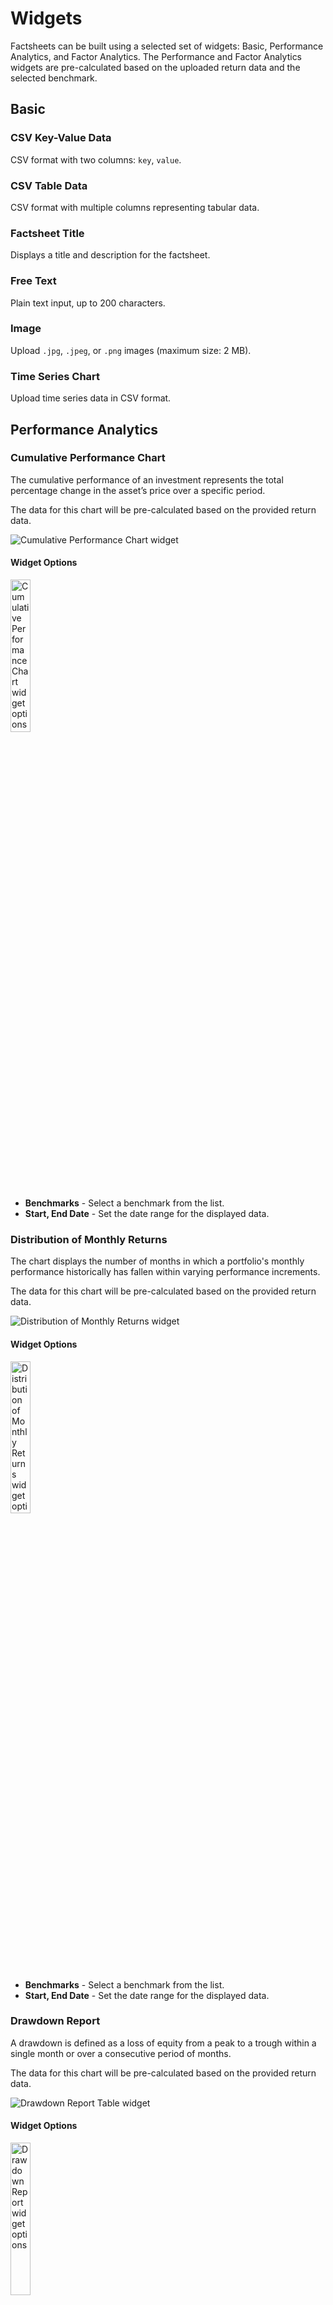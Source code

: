 # Widgets

Factsheets can be built using a selected set of widgets: Basic, Performance Analytics, and Factor Analytics. The Performance and Factor Analytics widgets are pre-calculated based on the uploaded return data and the selected benchmark.

## Basic

### CSV Key-Value Data

CSV format with two columns: `key`, `value`.

### CSV Table Data

CSV format with multiple columns representing tabular data.

### Factsheet Title

Displays a title and description for the factsheet.

### Free Text

Plain text input, up to 200 characters.

### Image

Upload `.jpg`, `.jpeg`, or `.png` images (maximum size: 2 MB).

### Time Series Chart

Upload time series data in CSV format.

## Performance Analytics

### Cumulative Performance Chart

The cumulative performance of an investment represents the total percentage change in the asset’s price over a specific period.

The data for this chart will be pre-calculated based on the provided return data.

![Cumulative Performance Chart widget](../images/widgets/SCR-20250506-cwyt.png)

#### Widget Options

<img src="../images/widgets/SCR-20250506-cyaz.png" alt="Cumulative Performance Chart widget options" width="25%"/>

- **Benchmarks** - Select a benchmark from the list.
- **Start, End Date** - Set the date range for the displayed data.

### Distribution of Monthly Returns

The chart displays the number of months in which a portfolio's monthly performance historically has fallen within varying performance increments.

The data for this chart will be pre-calculated based on the provided return data.

![Distribution of Monthly Returns widget](../images/widgets/SCR-20250506-lgdf.png)

#### Widget Options

<img src="../images/widgets/SCR-20250506-lhax.png" alt="Distribution of Monthly Returns widget options" width="25%"/>

- **Benchmarks** - Select a benchmark from the list.
- **Start, End Date** - Set the date range for the displayed data.

### Drawdown Report

A drawdown is defined as a loss of equity from a peak to a trough within a single month or over a consecutive period of months.

The data for this chart will be pre-calculated based on the provided return data.

![Drawdown Report Table widget](../images/widgets/SCR-20250506-lmlr.png)

#### Widget Options

<img src="../images/widgets/SCR-20250506-lmuw.png" alt="Drawdown Report widget options" width="25%"/>

- **Top N Drawdowns** - Number of drawdown periods to display.
- **Start, End Date** - Set the date range for the displayed data.

### Expected Shortfall

Represents the expected shortfall risk associated with the returns data.

The data for this chart will be pre-calculated based on the provided return data.

![Expected Shortfall widget](../images/widgets/SCR-20250506-lqnz.png)

#### Widget Options

<img src="../images/widgets/SCR-20250506-lskv.png" alt="Expected Shortfall options" width="25%"/>

- **Confidence Level** - The probability that losses will not exceed the expected shortfall threshold. For example, a 95% confidence level means there is a 5% chance that losses will exceed the calculated expected shortfall.
- **Start, End Date** - Defines the time range over which the expected shortfall is calculated, based on the provided return data.

### Historical Performance Table

Analyzing historical performance data cah help you identify trends, by comparing historical data, you can spot upward and downward performance trends.

The data for this chart will be pre-calculated based on the provided return data.

![Historical Performance Table widget](../images/widgets/SCR-20250506-ufnn.png)

#### Widget Options

<img src="../images/widgets/SCR-20250506-uglz.png" alt="Historical Performance Table options" width="25%"/>

- **Start, End Date** - Sets the period for displaying historical performance metrics based on available return data.

### Performance and Risk Metrics

Performance and risk metrics are widely used to evaluate the performance of a portfolio, and forms a major component of portfolio management.

The data for this chart will be pre-calculated based on the provided return data.

![Performance and Risk Metrics widget](../images/widgets/SCR-20250506-uhys.png)

#### Widget Options

<img src="../images/widgets/SCR-20250506-ujba.png" alt="Performance and Risk Metrics options" width="25%"/>

-**Benchmarks** - Compare performance metrics against selected benchmarks. Multiple selections allowed.
-**Prinmary Benchmark** - The main benchmark used for comparison.
- **Start, End Date** - Sets the time period for displaying historical performance metrics based on the available return data.

### Return Report

The return report represents best, worst, average, median and last returns of different rolling period.

The data for this chart will be pre-calculated based on the provided return data.

![Performance and Risk Metrics widget](../images/widgets/SCR-20250506-urbb.png)

#### Widget Options

<img src="../images/widgets/SCR-20250507-bals.png" alt="Return Report options" width="25%"/>

- **Start, End Date** - Defines the time window used to calculate and display rolling period return statistics.

### Return Statistics

Return statistics show statistical measures for the return data provided.

- **CAGR** - Compound Annual Growth Rate; the annualized rate of return assuming profits are reinvested over the period.
- **3 Month ROR** - Return on investment over the last 3 months, showing short-term performance.
- **6 Month ROR** - Return over the past 6 months, capturing medium-term performance trends.
- **1 Year ROR** - Return over the last 12 months, indicating recent yearly performance.
- **3 Year ROR** - Cumulative return over the past 3 years, useful for evaluating longer-term results.
- **Year to Date ROR** - Return from the beginning of the calendar year up to the current date.
- **Total Return** -  The overall return over the entire period, including both capital gains and income.
- **Winning Month** - The percentage of months with positive returns during the evaluated period.
- **Avg Winning Month** - The average return in months where the performance was positive.
- **Avg Losing Month** - The average return in months where the performance was negative.

The data for this widget will be pre-calculated based on the provided return data.

![Performance and Risk Metrics widget](../images/widgets/SCR-20250507-bdwu.png)

#### Widget Options

<img src="../images/widgets/SCR-20250507-bfrp.png" alt="Return Statistics options" width="25%"/>

- **Start, End Date** - Defines the time window used to calculate and display rolling period return statistics.

### Risk Statistics

Display risk statistics properties.

- **Volatility** - Measures the standard deviation of returns, indicating the overall risk or variability in investment performance.
- **Downside Volatility** - Measure of downside risk that focuses on returns that fall below the risk-free benchmark. The risk-free benchmark will depend on the geography where the strategy/product is denominated and the market traded. For US and Global strategies/products, we will be using the 13 week Treasury Bill rate.

!!! note
    $$
    \text{Annual. Downside Volatility} =
    \sqrt{
    \frac{
    \sum_{t=1}^{n} \left[ \min(R_{st} - R_{ft}, 0) \right]^2
    }{n}
    \times \text{Trading Days per Year}
    }
    $$

    **Where:**

    - n: Total number of return observations  
    - min(X, Y): Returns the smaller of X and Y; used to isolate negative excess returns  
    - R_{st}: Strategy/Product return at time t  
    - R_{ft}: Risk-free return at time t
    - Trading Days per Year: 252

- **Maximum Drawdown** - The largest peak-to-trough decline in value during a specific period, showing the worst potential loss.

!!! note
    ### 📈 Max Drawdown Calculation

    Compute the cumulative returns series, $C$:

    $$
    C = [C_1, C_2, \dots, C_T]
    $$

    Where the cumulative return at each time point $t$ is calculated as:

    $$
    C_t = \prod_{i=0}^{t} (1 + R_i)
    $$

    - $R_i$: Return at time $i$  
    - $t$: Time index in the return series

    ---

    ### 📉 Drawdown Series

    Calculate the drawdown series, $D$:

    $$
    D = [D_1, D_2, \dots, D_T]
    $$

    Where drawdown at each time point $t$ is:

    $$
    D_t = \frac{C_t}{\max_{i=0}^{t}(C_i)} - 1
    $$

    - $\max_{i=0}^{t}(C_i)$: Maximum cumulative return observed up to time $t$

    ---

    ### 📉 Maximum Drawdown

    Finally, compute the **maximum drawdown** as:

    $$
    \text{Max Drawdown} = \left| \min(D) \right|
    $$

    Where:
    - $D$: Full drawdown time series  
    - $\min(D)$: The lowest drawdown observed over the time period

- **Value at Risk** - Estimates the maximum expected loss over a given time period at a specific confidence level.
- **Expected Shortfall** - Represents the average loss in the worst-case scenarios beyond the Value at Risk threshold.
- **Beta (Market Index)** - Indicates sensitivity to market movements; a beta above 1 implies higher volatility than the market.
- **Correlation (Market Index)** - Measures the degree to which the investment moves in relation to the market index.
- **Tail Correlation (Market Index)** - Measures correlation during extreme market events, focusing on co-movement in the tails of the return distribution.
- **Sharpe Ratio** - Assesses risk-adjusted return by comparing excess return over the risk-free rate to volatility.
- **Calmar Ratio** - Evaluates performance relative to risk by dividing annualized return by maximum drawdown.

The data for this widget will be pre-calculated based on the provided return data.

![Risk Statistics widget](../images/widgets/SCR-20250508-llcd.png)

#### Widget Options

<img src="../images/widgets/SCR-20250508-lliz.png" alt="Risk Statistics options" width="25%"/>

- **Primary Benchmark** - The main benchmark used for comparison.
- **Start, End Date** - Defines the time window used to calculate and display rolling period return statistics.